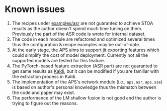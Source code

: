 # Known issues

1. The recipes under [examples/asr](../examples/asr) are not guaranted to achieve STOA results as the author doesn't spend much time tuning on them. Previously the part of the ASR code is wrote for internal dataset.
2. The code in each module are refactored and optimized several times thus the configuration & recipe examples may be out-of-date.
3. At the early stage, the APS aims to support jit exporting features which could simplify the cost of model deployment. Currently not all the supported models are tested for this feature.
4. The PyTorch-based feature extraction (ASR part) are not guaranted to get same results as [Kaldi](https://github.com/kaldi-asr/kaldi), but it can be modified if you are familiar with the extraction process in Kaldi.
5. The implementation of the APS's network module (i.e., `aps.asr`, `aps.sse`) is based on author's personal knowledge thus the mismatch between the code and paper may exist.
6. The performance of the LM shallow fusion is not good and the author is trying to figure out the reasons.
